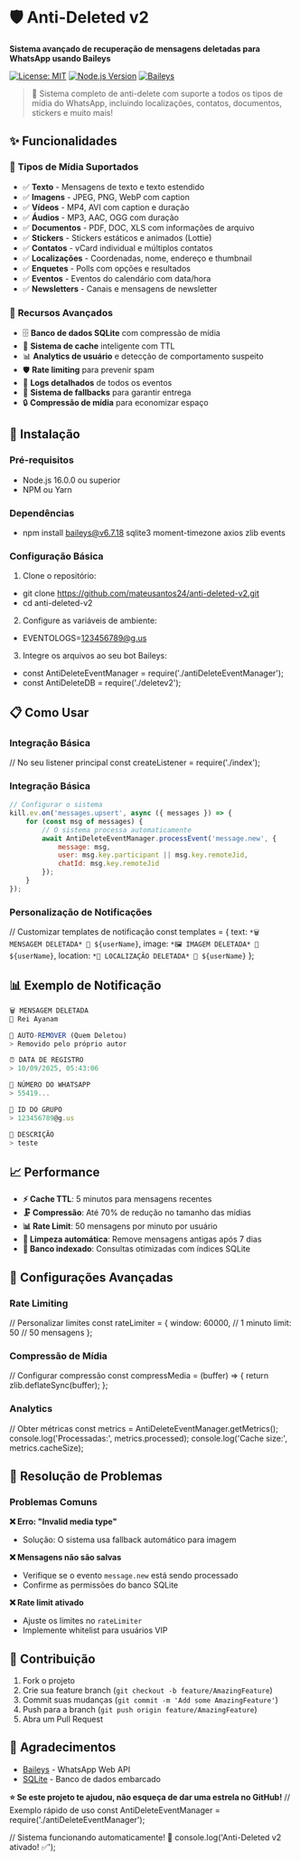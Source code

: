 # 🛡️ Anti-Deleted v2

**Sistema avançado de recuperação de mensagens deletadas para WhatsApp usando Baileys**

[![License: MIT](https://img.shields.io/badge/License-MIT-yellow.svg)](https://opensource.org/licenses/MIT)
[![Node.js Version](https://img.shields.io/badge/node-%3E%3D%2016.0.0-brightgreen)](https://nodejs.org/)
[![Baileys](https://img.shields.io/badge/Baileys-6.0%2B-blue)](https://github.com/WhiskeySockets/Baileys)

> 🚀 Sistema completo de anti-delete com suporte a todos os tipos de mídia do WhatsApp, incluindo localizações, contatos, documentos, stickers e muito mais!

## ✨ **Funcionalidades**

### 📱 **Tipos de Mídia Suportados**
- ✅ **Texto** - Mensagens de texto e texto estendido
- ✅ **Imagens** - JPEG, PNG, WebP com caption
- ✅ **Vídeos** - MP4, AVI com caption e duração
- ✅ **Áudios** - MP3, AAC, OGG com duração
- ✅ **Documentos** - PDF, DOC, XLS com informações de arquivo
- ✅ **Stickers** - Stickers estáticos e animados (Lottie)
- ✅ **Contatos** - vCard individual e múltiplos contatos
- ✅ **Localizações** - Coordenadas, nome, endereço e thumbnail
- ✅ **Enquetes** - Polls com opções e resultados
- ✅ **Eventos** - Eventos do calendário com data/hora
- ✅ **Newsletters** - Canais e mensagens de newsletter

### 🔧 **Recursos Avançados**
- 🗄️ **Banco de dados SQLite** com compressão de mídia
- 🔄 **Sistema de cache** inteligente com TTL
- 📊 **Analytics de usuário** e detecção de comportamento suspeito
- 🛡️ **Rate limiting** para prevenir spam
- 📝 **Logs detalhados** de todos os eventos
- 🎯 **Sistema de fallbacks** para garantir entrega
- 🔒 **Compressão de mídia** para economizar espaço

## 🚀 **Instalação**

### Pré-requisitos
- Node.js 16.0.0 ou superior
- NPM ou Yarn

### Dependências
- npm install baileys@v6.7.18 sqlite3 moment-timezone axios zlib events

### Configuração Básica
1. Clone o repositório:
- git clone https://github.com/mateusantos24/anti-deleted-v2.git
- cd anti-deleted-v2

2. Configure as variáveis de ambiente:
- EVENTOLOGS=123456789@g.us

3. Integre os arquivos ao seu bot Baileys:
- const AntiDeleteEventManager = require('./antiDeleteEventManager');
- const AntiDeleteDB = require('./deletev2');

## 📋 **Como Usar**

### Integração Básica
// No seu listener principal
const createListener = require('./index');

### Integração Básica
```javascript
// Configurar o sistema
kill.ev.on('messages.upsert', async ({ messages }) => {
    for (const msg of messages) {
        // O sistema processa automaticamente
        await AntiDeleteEventManager.processEvent('message.new', {
            message: msg,
            user: msg.key.participant || msg.key.remoteJid,
            chatId: msg.key.remoteJid
        });
    }
});
```

### Personalização de Notificações
// Customizar templates de notificação
const templates = {
text: `*🗑️ MENSAGEM DELETADA*
👤 ${userName}`,
image: `*🖼️ IMAGEM DELETADA*
👤 ${userName}`,
location: `*📍 LOCALIZAÇÃO DELETADA*
👤 ${userName}`
};


## 📊 **Exemplo de Notificação**
```javascript
🗑 MENSAGEM DELETADA
👤 Rei Ayanam

👀 AUTO-REMOVER (Quem Deletou)
> Removido pelo próprio autor

⏰ DATA DE REGISTRO
> 10/09/2025, 05:43:06

👤 NÚMERO DO WHATSAPP
> 55419...

💬 ID DO GRUPO
> 123456789@g.us

📝 DESCRIÇÃO
> teste
```

## 📈 **Performance**

- **⚡ Cache TTL**: 5 minutos para mensagens recentes
- **🗜️ Compressão**: Até 70% de redução no tamanho das mídias
- **📊 Rate Limit**: 50 mensagens por minuto por usuário
- **🧹 Limpeza automática**: Remove mensagens antigas após 7 dias
- **💾 Banco indexado**: Consultas otimizadas com índices SQLite

## 🔧 **Configurações Avançadas**

### Rate Limiting
// Personalizar limites
const rateLimiter = {
window: 60000, // 1 minuto
limit: 50 // 50 mensagens
};

### Compressão de Mídia
// Configurar compressão
const compressMedia = (buffer) => {
return zlib.deflateSync(buffer);
};

### Analytics
// Obter métricas
const metrics = AntiDeleteEventManager.getMetrics();
console.log('Processadas:', metrics.processed);
console.log('Cache size:', metrics.cacheSize);

## 🐛 **Resolução de Problemas**

### Problemas Comuns

**❌ Erro: "Invalid media type"**
- Solução: O sistema usa fallback automático para imagem

**❌ Mensagens não são salvas**
- Verifique se o evento `message.new` está sendo processado
- Confirme as permissões do banco SQLite

**❌ Rate limit ativado**
- Ajuste os limites no `rateLimiter`
- Implemente whitelist para usuários VIP

## 🤝 **Contribuição**

1. Fork o projeto
2. Crie sua feature branch (`git checkout -b feature/AmazingFeature`)
3. Commit suas mudanças (`git commit -m 'Add some AmazingFeature'`)
4. Push para a branch (`git push origin feature/AmazingFeature`)
5. Abra um Pull Request

## 🙏 **Agradecimentos**

- [Baileys](https://github.com/WhiskeySockets/Baileys) - WhatsApp Web API
- [SQLite](https://www.sqlite.org/) - Banco de dados embarcado

**⭐ Se este projeto te ajudou, não esqueça de dar uma estrela no GitHub!**
// Exemplo rápido de uso
const AntiDeleteEventManager = require('./antiDeleteEventManager');

// Sistema funcionando automaticamente! 🚀
console.log('Anti-Deleted v2 ativado! ✅');
